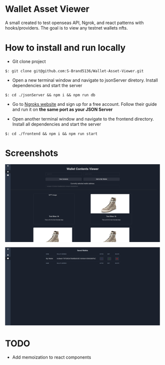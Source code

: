 # Wallet Asset Viewer

A small created to test openseas API, Ngrok, and react patterns with hooks/providers. The goal is to view any testnet wallets nfts.

# How to install and run locally

- Git clone project 

```
$: git clone git@github.com:S-Brand5136/Wallet-Asset-Viewer.git
```

- Open a new terminal window and navigate to jsonServer diretory. Install dependencies and start the server

```
$: cd ./jsonServer && npm i && npm run db
```

- Go to [Ngroks website](https://ngrok.com/) and sign up for a free account. Follow their guide and run it on __the same port as your JSON Server__

- Open another terminal window and navigate to the frontend directory. Install all dependencies and start the server

```
$: cd ./frontend && npm i && npm run start
```

# Screenshots

![Home page](./screenshots/nft-viewer-screenshot.png)

![Wallets Page](./screenshots/wallets-page.png)

# TODO

- Add memoization to react components